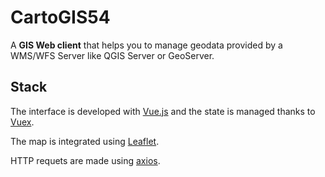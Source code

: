 # CartoGIS54

A **GIS Web client** that helps you to manage geodata provided by a WMS/WFS Server like QGIS Server or GeoServer.

## Stack

The interface is developed with [Vue.js](https://github.com/vuejs/vue.git) and the state is managed thanks to [Vuex](https://github.com/vuejs/vuex.git).

The map is integrated using [Leaflet](https://github.com/Leaflet/Leaflet).

HTTP requets are made using [axios](https://github.com/axios/axios).
